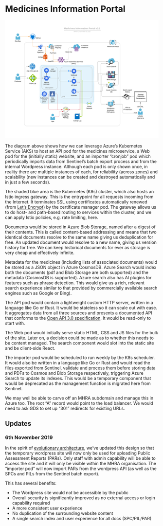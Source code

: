 # Medicines Information Portal

![](./docs/architecture.svg)

The diagram above shows how we can leverage Azure’s Kubernetes Service (AKS) to host an API pod for the medicines microservice, a Web pod for the (initially static) website, and an importer “cronjob” pod which periodically imports data from Sentinel’s batch export process and from the internal Wordpress instance. Although each pod is only shown once, in reality there are multiple instances of each, for reliability (across zones) and scalability (new instances can be created and destroyed automatically and in just a few seconds).

The shaded blue area is the Kubernetes (K8s) cluster, which also hosts an Istio ingress gateway. This is the entrypoint for all requests incoming from the Internet. It terminates SSL using certificates automatically renewed (from [Let’s Encrypt](https://letsencrypt.org/)) by the certificate manager pod. The gateway allows us to do host- and path-based routing to services within the cluster, and we can apply Istio policies, e.g. rate limiting, here.

Documents would be stored in Azure Blob Storage, named after a digest of their contents. This is called content-based addressing and means that two identical documents resolve to the same name giving us deduplication for free. An updated document would resolve to a new name, giving us version history for free. We can keep historical documents for ever as storage is very cheap and effectively infinite.

Metadata for the medicines (including lists of associated documents) would be stored as a JSON object in Azure CosmosDB. Azure Search would index both the documents (pdf and Blob Storage are both supported) and the metadata (CosmosDB is supported). Azure search also has AI plugins for features such as phrase detection. This would give us a rich, relevant search experience similar to that provided by commercially available search engines such as Google or Bing).

The API pod would contain a lightweight custom HTTP server, written in a language like Go or Rust. It would be stateless so it can scale out with ease. It aggregates data from all three sources and presents a documented API that conforms to the [Open API 3.0 specification](https://github.com/OAI/OpenAPI-Specification/blob/master/versions/3.0.2.md). It would be read-only to start with.

The Web pod would initially serve static HTML, CSS and JS files for the bulk of the site. Later on, a decision could be made as to whether this needs to be content managed. The search component would slot into the static site and be client-side React.

The importer pod would be scheduled to run weekly by the K8s scheduler. It would also be written in a language like Go or Rust and would read the files exported from Sentinel, validate and process them before storing data and PDFs to Cosmos and Blob Storage respectively, triggering Azure Search to update its indexes. This would be a temporary component that would be deprecated as the management function is migrated here from Sentinel.

We may well be able to carve off an MHRA subdomain and manage this in Azure too. The root “A” record would point to the load balancer. We would need to ask GDS to set up “301” redirects for existing URLs.

## Updates

### 6th November 2019

In the spirit of [evolutionary architecture](https://www.thoughtworks.com/insights/blog/microservices-evolutionary-architecture), we’ve updated this design so that the temporary wordpress site will now only be used for uploading Public Assessment Reports (PARs). Only staff with admin capability will be able to access the site and it will only be visible within the MHRA organisation. The “importer pod” will now import PARs from the wordpress API (as well as the SPCs and PILs from the Sentinel batch export).

This has several benefits:

- The Wordpress site would not be accessible by the public
- Overall security is significantly improved as no external access or login capability required
- A more consistent user experience
- No duplication of the surrounding website content
- A single search index and user experience for all docs (SPC/PIL/PAR)
